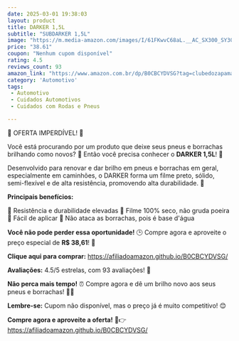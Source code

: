 ```yaml
---
date: 2025-03-01 19:38:03
layout: product
title: DARKER 1,5L
subtitle: "SUBDARKER 1,5L"
image: "https://m.media-amazon.com/images/I/61FKwvC68aL.__AC_SX300_SY300_QL70_ML2_.jpg"
price: "38.61"
coupon: "Nenhum cupom disponível"
rating: 4.5
reviews_count: 93
amazon_link: "https://www.amazon.com.br/dp/B0CBCYDVSG?tag=clubedozapama-20"
category: 'Automotivo'
tags:
 - Automotivo
 - Cuidados Automotivos
 - Cuidados com Rodas e Pneus

---
```


🚨 OFERTA IMPERDÍVEL! 🚨

Você está procurando por um produto que deixe seus pneus e borrachas brilhando como novos? 🌟 Então você precisa conhecer o **DARKER 1,5L**! 🚀

Desenvolvido para renovar e dar brilho em pneus e borrachas em geral, especialmente em caminhões, o DARKER forma um filme preto, sólido, semi-flexível e de alta resistência, promovendo alta durabilidade. 💪

**Principais benefícios:**

🔹 Resistência e durabilidade elevadas
🔹 Filme 100% seco, não gruda poeira
🔹 Fácil de aplicar
🔹 Não ataca as borrachas, pois é base d'água

**Você não pode perder essa oportunidade!** 🕒 Compre agora e aproveite o preço especial de **R$ 38,61**! 💸

**Clique aqui para comprar:** https://afiliadoamazon.github.io/B0CBCYDVSG/

**Avaliações:** 4.5/5 estrelas, com 93 avaliações! 🌟

**Não perca mais tempo!** ⏰ Compre agora e dê um brilho novo aos seus pneus e borrachas! 🚗💨

**Lembre-se:** Cupom não disponível, mas o preço já é muito competitivo! 😊

**Compre agora e aproveite a oferta!** 🚀👉 https://afiliadoamazon.github.io/B0CBCYDVSG/